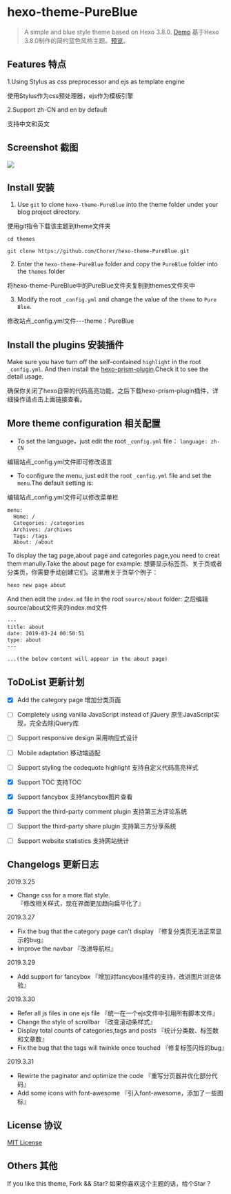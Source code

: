 # hexo-theme-PureBlue


>A simple and blue style theme based on Hexo 3.8.0. [Demo](https://chorer.github.io/)
基于Hexo 3.8.0制作的简约蓝色风格主题。[预览](https://chorer.github.io/)。

## Features 特点

1.Using Stylus as css preprocessor and ejs as template engine

使用Stylus作为css预处理器，ejs作为模板引擎

2.Support zh-CN and en by default

支持中文和英文


## Screenshot 截图

![](https://myblog-1258623898.cos.ap-chengdu.myqcloud.com/pb.png)


## Install  安装

1. Use `git` to clone `hexo-theme-PureBlue` into the theme folder under your blog project directory.

使用git指令下载该主题到theme文件夹

`cd themes`

`git clone https://github.com/Chorer/hexo-theme-PureBlue.git`

2. Enter the `hexo-theme-PureBlue` folder and copy the `PureBlue` folder into the `themes` folder 

将hexo-theme-PureBlue中的PureBlue文件夹复制到themes文件夹中

3. Modify the root `_config.yml` and change the value of the `theme` to `Pure Blue`.

修改站点_config.yml文件---theme：PureBlue


## Install the plugins 安装插件

Make sure you have turn off the self-contained `highlight` in the root `_config.yml`.
And then install the [hexo-prism-plugin](https://github.com/ele828/hexo-prism-plugin).Check it to see the detail usage.

确保你关闭了hexo自带的代码高亮功能，之后下载hexo-prism-plugin插件，详细操作请点击上面链接查看。

## More theme configuration 相关配置

* To set the language，just edit the root `_config.yml` file：
`language: zh-CN`

编辑站点_config.yml文件即可修改语言

* To configure the menu, just edit the root `_config.yml` file and set the `menu`.The default setting is:

编辑站点_config.yml文件可以修改菜单栏

```html
menu:
  Home: /
  Categories: /categories
  Archives: /archives
  Tags: /tags
  About: /about
```
To display the tag page,about page and categories page,you need to creat them manully.Take the about page for example:
想要显示标签页、关于页或者分类页，你需要手动创建它们。这里用关于页举个例子：

`hexo new page about`

And then edit the `index.md` file in the root `source/about` folder:
之后编辑source/about文件夹的index.md文件

```html
---
title: about
date: 2019-03-24 00:50:51
type: about
---

...(the below content will appear in the about page)
```


## ToDoList  更新计划

- [x] Add the category page  增加分类页面
- [ ] Completely using vanilla JavaScript instead of jQuery 原生JavaScript实现，完全去除jQuery库
- [ ] Support responsive design 采用响应式设计
- [ ] Mobile adaptation 移动端适配
- [ ] Support styling the codequote highlight 支持自定义代码高亮样式
- [x] Support TOC  支持TOC
- [x] Support fancybox  支持fancybox图片查看
- [x] Support the third-party comment plugin  支持第三方评论系统
- [ ] Support the third-party share plugin  支持第三方分享系统
- [ ] Support website statistics 支持网站统计



## Changelogs 更新日志

2019.3.25
* Change css for a more flat style.  
『修改相关样式，现在界面更加趋向扁平化了』

2019.3.27
* Fix the bug that the category page can't display
『修复分类页无法正常显示的bug』
* Improve the navbar
『改进导航栏』

2019.3.29
* Add support for fancybox 
『增加对fancybox插件的支持，改进图片浏览体验』

2019.3.30
* Refer all js files in one ejs file
『统一在一个ejs文件中引用所有脚本文件』
* Change the style of scrollbar
『改变滚动条样式』
* Display total counts of categories,tags and posts
『统计分类数、标签数和文章数』
* Fix the bug that the tags will twinkle once touched
『修复标签闪烁的bug』

2019.3.31
* Rewirte the paginator and optimize the code
『重写分页器并优化部分代码』
* Add some icons with font-awesome
『引入font-awesome，添加了一些图标』

## License  协议

[MIT License](https://github.com/Chorer/hexo-theme-PureBlue/blob/master/LICENSE)

## Others 其他
If you like this theme, Fork && Star?
如果你喜欢这个主题的话，给个Star？
